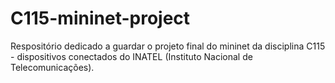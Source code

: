 # C115-mininet-project
Respositório dedicado a guardar o projeto final do mininet da disciplina C115 - dispositivos conectados do INATEL (Instituto Nacional de Telecomunicações).
